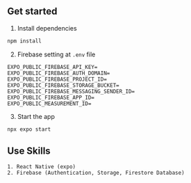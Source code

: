 ## Get started

1. Install dependencies

```bash
npm install
```

2. Firebase setting at `.env` file

```
EXPO_PUBLIC_FIREBASE_API_KEY=
EXPO_PUBLIC_FIREBASE_AUTH_DOMAIN=
EXPO_PUBLIC_FIREBASE_PROJECT_ID=
EXPO_PUBLIC_FIREBASE_STORAGE_BUCKET=
EXPO_PUBLIC_FIREBASE_MESSAGING_SENDER_ID=
EXPO_PUBLIC_FIREBASE_APP_ID=
EXPO_PUBLIC_MEASUREMENT_ID=
```

3. Start the app

```bash
npx expo start
```

## Use Skills

```
1. React Native (expo)
2. Firebase (Authentication, Storage, Firestore Database)
```
